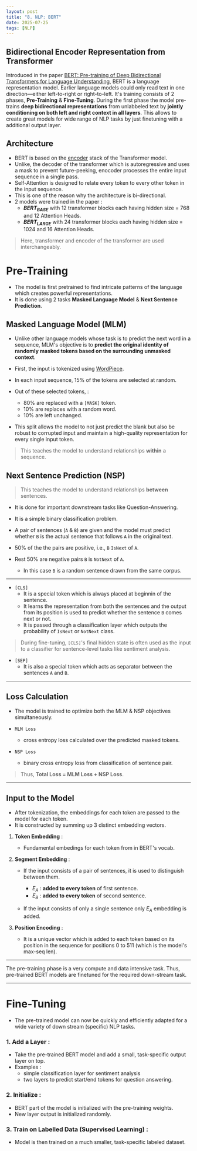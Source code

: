 ```yaml
---
layout: post
title: "8. NLP: BERT"
date: 2025-07-25
tags: [NLP]
---
```


## Bidirectional Encoder Representation from Transformer

Introduced in the paper [BERT: Pre-training of Deep Bidirectional Transformers for Language Understanding](https://arxiv.org/pdf/1810.04805), BERT is a language representation model. Earlier language models could only read text in one direction—either left-to-right or right-to-left. It's training consists of 2 phases, **Pre-Training** & **Fine-Tuning**. During the first phase the model pre-trains **deep bidirectional representations** from unlabbeled text by **jointly conditioning on both left and right context in all layers**. This allows to create great models for wide range of NLP tasks by just finetuning with a additional output layer.

## Architecture

- BERT is based on the [encoder](https://kush-singh-26.github.io/blogs/2025/06/22/Transformer.html#encoder) stack of the Transformer model.
- Unlike, the decoder of the transformer which is autoregressive and uses a mask to prevent future-peeking, enocoder processes the entire input sequence in a single pass.
- Self-Attention is designed to relate every token to every other token in the input sequence.
- This is one of the reason why the architecture is bi-directional.
- 2 models were trained in the paper :
    - **${BERT_{BASE}}$** with 12 transformer blocks each having hidden size = 768 and 12 Attention Heads.
    - **${BERT_{LARGE}}$** with 24 transformer blocks each having hidden size = 1024 and 16 Attention Heads.

> Here, transformer and encoder of the transformer are used interchangeably.

# Pre-Training

- The model is first pretrained to find intricate patterns of the language which creates powerful representations.
- It is done using 2 tasks **Masked Language Model** & **Next Sentence Prediction**.

## Masked Language Model (MLM)

- Unlike other language models whose task is to predict the next word in a sequence, MLM's objective is to **predict the original identity of randomly masked tokens based on the surrounding unmasked context**.

- First, the input is tokenized using [WordPiece](https://huggingface.co/learn/llm-course/en/chapter6/6).
- In each input sequence, 15% of the tokens are selected at random.
- Out of these selected tokens, :
    - 80% are replaced with a `[MASK]` token.
    - 10% are replaces with a random word.
    - 10% are left unchanged.

- This split allows the model to not just predict the blank but also be robust to corrupted input and maintain a high-quality representation for every single input token.

> This teaches the model to understand relationships **within** a sequence.

## Next Sentence Prediction (NSP)

> This teaches the model to understand relationships **between** sentences.

- It is done for important downstream tasks like Question-Answering.

- It is a simple binary classification problem.
- A pair of sentences (`A` & `B`) are given and the model must predict whether `B` is the actual sentence that follows `A` in the original text.

- 50% of the the pairs are positive, i.e., `B` `IsNext` of `A`.
- Rest 50% are negative pairs  `B` is `NotNext` of `A`.
    - In this case `B` is a random sentence drawn from the same corpus.

---

- `[CLS]`
    - It is a special token which is always placed at beginnin of the sentence.
    - It learns the representation from both the sentences and the output from its position is used to predict whether the sentence `B` comes next or not.
    - It is passed through a classification layer which outputs the probability of `IsNext` or `NotNext` class.

>  During fine-tuning, `[CLS]`'s final hidden state is often used as the input to a classifier for sentence-level tasks like sentiment analysis.

- `[SEP]`
    - It is also a special token which acts as separator between the sentences `A` and `B`.

---

## Loss Calculation

- The model is trained to optimize both the MLM & NSP objectives simultaneously.

- `MLM Loss`
    - cross entropy loss calculated over the predicted masked tokens.

- `NSP Loss`
    - binary cross entropy loss from classification of sentence pair.

> Thus, **Total Loss = MLM Loss + NSP Loss**.

---

## Input to the Model

- After tokenization, the embeddings for each token are passed to the model for each token.
- It is constructed by summing up 3 distinct embedding vectors.

1. **Token Embedding** :
    - Fundamental embedings for each token from in BERT's vocab.

2. **Segment Embedding** :
    - If the input consists of a pair of sentences, it is used to distinguish between them.
        - $E_A$ : **added to every token** of first sentence.
        - $E_B$ : **added to every token** of second sentence.
    
    - If the input consists of only a single sentence only $E_A$ embedding is added.

3. **Position Encoding** :
    - It is a unique vector which is added to each token based on its position in the sequence for positions 0 to 511 (which is the model's max-seq len).

---

The pre-training phase is a very compute and data intensive task. Thus, pre-trained BERT models are finetuned for the required down-stream task.

---

# Fine-Tuning

- The pre-trained model can now be quickly and efficiently adapted for a wide variety of down stream (specific) NLP tasks.

### 1. Add a Layer :

- Take the pre-trained BERT model and add a small, task-specific output layer on top.
- Examples :
    - simple classification layer for sentiment analysis
    - two layers to predict start/end tokens for question answering.

### 2. Initialize : 

- BERT part of the model is initialized with the pre-training weights.
- New layer output is initialized randomly.

### 3. Train on Labelled Data (Supervised Learning) :

- Model is then trained on a much smaller, task-specific labeled dataset.